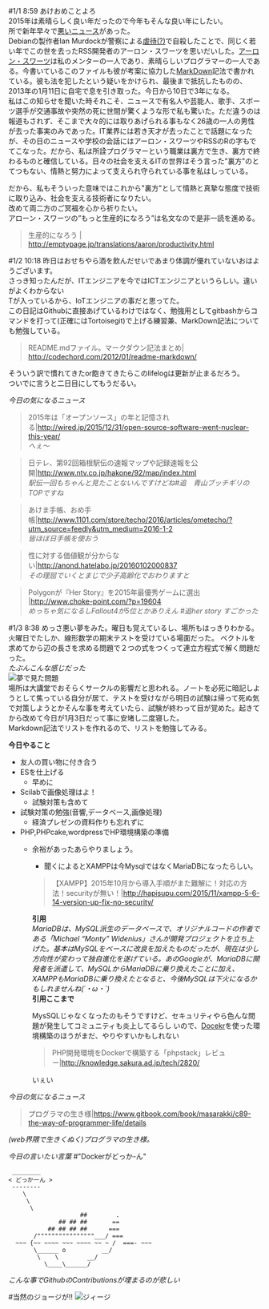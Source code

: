#1/1 8:59
あけおめことよろ  
2015年は素晴らしく良い年だったので今年もそんな良い年にしたい。  
所で新年早々で[悪いニュース](http://jp.techcrunch.com/2015/12/31/20151230debian-creator-ian-murdock-dead-at-42/)があった。  
Debianの製作者Ian Murdockが警察による[虐待(?)](https://www.reddit.com/r/programming/comments/3ytdsi/ian_murdock_creator_of_debian_has_died/)で自殺したことで、同じく若い年でこの世を去ったRSS開発者のアーロン・スワーツを思いだいした。[アーロン・スワーツ](https://www.wikiwand.com/ja/%E3%82%A2%E3%83%BC%E3%83%AD%E3%83%B3%E3%83%BB%E3%82%B9%E3%83%AF%E3%83%BC%E3%83%84)は私のメンターの一人であり、素晴らしいプログラマーの一人である。今書いているこのファイルも彼が考案に協力した[MarkDown](https://www.wikiwand.com/ja/Markdown)記法で書かれている。彼も法を犯したという疑いをかけられ、最後まで抵抗したものの、2013年の1月11日に自宅で息を引き取った。今日から10日で3年になる。  
私はこの知らせを聞いた時それこそ、ニュースで有名人や芸能人、歌手、スポーツ選手が交通事故や突然の死に世間が驚くような形で私も驚いた。ただ違うのは報道もされず、そこまで大々的には取りあげられる事もなく26歳の一人の男性が去った事実のみであった。IT業界には若き天才が去ったことで話題になったが、その日のニュースや学校の会話にはアーロン・スワーツやRSSのRの字もでてこなった。だから、私は所詮プログラマーという職業は裏方で生き、裏方で終わるものと確信している。日々の社会を支えるITの世界はそう言った"裏方"のとてつもない、情熱と努力によって支えられ守られている事を私はしっている。  

だから、私もそういった意味ではこれから"裏方"として情熱と真摯な態度で技術に取り込み、社会を支える技術者になりたい。  
改めて両二方のご冥福を心から祈りたい。  
アローン・スワーツの”もっと生産的になろう”は名文なので是非一読を進める。  

>生産的になろう | http://emptypage.jp/translations/aaron/productivity.html


#1/2 10:18
昨日はおせちやら酒を飲んだせいであまり体調が優れていないおはようございます。  
さっき知ったんだが、ITエンジニアを今ではICTエンジニアというらしい。違いがよくわからない  
Tが入っているから、IoTエンジニアの事だと思ってた。  
この日記はGithubに直接あげているわけではなく、勉強用としてgitbashからコマンドを打って(正確にはTortoisegit)で上げる練習兼、MarkDown記法についても勉強している。


>README.mdファイル。マークダウン記法まとめ| http://codechord.com/2012/01/readme-markdown/

そういう訳で慣れてきたor飽きてきたらこのlifelogは更新が止まるだろう。  
ついでに言うと二日目にしてもうだるい。  

*今日の気になるニュース*
>2015年は「オープンソース」の年と記憶される|http://wired.jp/2015/12/31/open-source-software-went-nuclear-this-year/  
>_へぇ～_

>日テレ、第92回箱根駅伝の速報マップや記録速報を公開|http://www.ntv.co.jp/hakone/92/map/index.html  
>_駅伝一回もちゃんと見たことないんですけどね#追　青山ブッチギリのTOPですね_

>あけま手帳、おめ手帳|http://www.1101.com/store/techo/2016/articles/ometecho/?utm_source=feedly&utm_medium=2016-1-2  
>_皆ほぼ日手帳を使おう_

>性に対する価値観が分からない|http://anond.hatelabo.jp/20160102000837  
>_その理屈でいくとまじで少子高齢化でおわりますと_

>Polygonが『Her Story』を2015年最優秀ゲームに選出 |http://www.choke-point.com/?p=19604  
>_めっちゃ気になるしFallout4が5位とかありえん #追her story すごかった_

#1/3 8:38
めっさ悪い夢をみた。曜日も覚えているし、場所もはっきりわかる。火曜日でたしか、線形数学の期末テストを受けている場面だった。
ベクトルを求めてから辺の長さを求める問題で２つの式をつくって連立方程式で解く問題だった。  
_たぶんこんな感じだった_  
![夢で見た問題](https://github.com/Fendo181/Git_repos/blob/master/picture/dream.jpg)  
場所は大講堂でおそらくサークルの影響だと思われる。ノートを必死に暗記しようとして焦っている自分が居て、テストを受けながら明日の試験は帰って死ぬ気で対策しようとかそんな事を考えていたら、試験が終わって目が覚めた。起きてから改めて今日が1月3日だって事に安堵し二度寝した。  
Markdown記法でリストを作れるので、リストを勉強してみる。  


__今日やること__  
- 友人の買い物に付き合う
- ESを仕上げる
    - 早めに
- Scilabで画像処理はよ！
    - 試験対策も含めて
- 試験対策の勉強(音響,データベース,画像処理)
    - 経済プレゼンの資料作りも忘れずに
- PHP,PHPcake,wordpressでHP環境構築の準備
    - 余裕があったあらやりましょう。
        - 聞くによるとXAMPPは今MysqlではなくMariaDBになったらしい。
		
		>【XAMPP】2015年10月から導入手順がまた難解に！対応の方法！securityが無い！|http://hapisupu.com/2015/11/xampp-5-6-14-version-up-fix-no-security/
		
		__引用__  
		_MariaDBは、MySQL派生のデータベースで、オリジナルコードの作者である「Michael “Monty” Widenius」さんが開発プロジェクトを立ち上げた。基本はMySQLをベースに改良を加えたものだったが、現在は少し方向性が変わって独自進化を遂げている。あのGoogleが、MariaDBに開発者を派遣して、MySQLからMariaDBに乗り換えたことに加え、XAMPPもMariaDBに乗り換えたとなると、今後MySQLは下火になるかもしれませんね(´・ω・`)_  
		__引用ここまで__
		
		MysSQLじゃなくなったのもそうですけど、セキュリティやら色んな問題が発生してコミュニティも炎上してるらし	いので、[Docekr](https://www.docker.com/)を使った環境構築のほうがまだ、やりやすいかもしれない
		>PHP開発環境をDockerで構築する「phpstack」レビュー|http://knowledge.sakura.ad.jp/tech/2820/
		
		いぇい

*今日の気になるニュース*
>プログラマの生き様|https://www.gitbook.com/book/masarakki/c89-the-way-of-programmer-life/details

_(web界隈で生きくぬく)プログラマの生き様。_

*今日の言いたい言葉*
#"Dockerがどっか-ん"
```
 ________ 
< どっかーん >
 -------- 
    \
     \
      \     
                    ##        .            
              ## ## ##       ==            
           ## ## ## ##      ===            
       /""""""""""""""""___/ ===        
  ~~~ {~~ ~~~~ ~~~ ~~~~ ~~ ~ /  ===- ~~~   
       \______ o          __/            
        \    \        __/             
          \____\______/   
```

_こんな事でGithubのContributionsが埋まるのが悲しい_

#当然のジョージが!!
![ジィージ](https://github.com/Fendo181/Git_repos/blob/master/picture/1.jpg)

